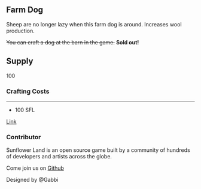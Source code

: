 ## Farm Dog

Sheep are no longer lazy when this farm dog is around. Increases wool production.

~~You can craft a dog at the barn in the game.~~ **Sold out!**

## Supply

100

### Crafting Costs

---

- 100 SFL

[Link](https://docs.sunflower-land.com/crafting-guide)

### Contributor

Sunflower Land is an open source game built by a community of hundreds of developers and artists across the globe.

Come join us on [Github](https://github.com/sunflower-land/sunflower-land)

Designed by @Gabbi
